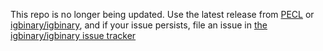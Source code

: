 This repo is no longer being updated.
Use the latest release from [PECL](https://pecl.php.net/package/igbinary) or [igbinary/igbinary](https://github.com/igbinary/igbinary),
and if your issue persists, file an issue in [the igbinary/igbinary issue tracker](https://github.com/igbinary/igbinary/issues)

